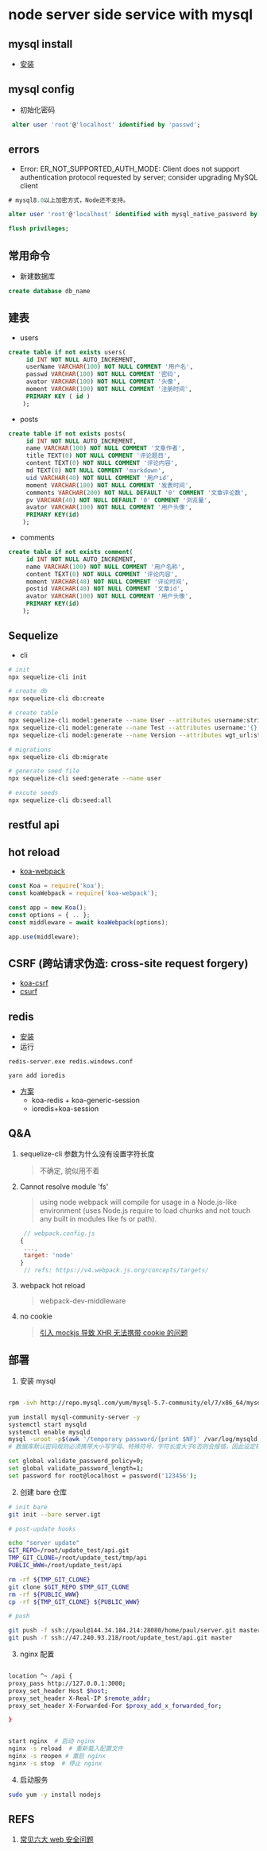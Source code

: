 # node server side service with mysql

## mysql install

- [安装](https://www.cnblogs.com/Lemon-ZYJ/p/11275012.html)

## mysql config

- 初始化密码

```sql
 alter user 'root'@'localhost' identified by 'passwd';
```

## errors

- Error: ER_NOT_SUPPORTED_AUTH_MODE: Client does not support authentication protocol requested by server; consider upgrading MySQL client

```sql
# mysql8.0以上加密方式，Node还不支持。

alter user 'root'@'localhost' identified with mysql_native_password by 'passwd';

flush privileges;
```

## 常用命令

- 新建数据库

```sql
create database db_name
```

## 建表

- users

```sql
create table if not exists users(
     id INT NOT NULL AUTO_INCREMENT,
     userName VARCHAR(100) NOT NULL COMMENT '用户名',
     passwd VARCHAR(100) NOT NULL COMMENT '密码',
     avator VARCHAR(100) NOT NULL COMMENT '头像',
     moment VARCHAR(100) NOT NULL COMMENT '注册时间',
     PRIMARY KEY ( id )
    );

```

- posts

```sql
create table if not exists posts(
     id INT NOT NULL AUTO_INCREMENT,
     name VARCHAR(100) NOT NULL COMMENT '文章作者',
     title TEXT(0) NOT NULL COMMENT '评论题目',
     content TEXT(0) NOT NULL COMMENT '评论内容',
     md TEXT(0) NOT NULL COMMENT 'markdown',
     uid VARCHAR(40) NOT NULL COMMENT '用户id',
     moment VARCHAR(100) NOT NULL COMMENT '发表时间',
     comments VARCHAR(200) NOT NULL DEFAULT '0' COMMENT '文章评论数',
     pv VARCHAR(40) NOT NULL DEFAULT '0' COMMENT '浏览量',
     avator VARCHAR(100) NOT NULL COMMENT '用户头像',
     PRIMARY KEY(id)
    );

```

- comments

```sql
create table if not exists comment(
     id INT NOT NULL AUTO_INCREMENT,
     name VARCHAR(100) NOT NULL COMMENT '用户名称',
     content TEXT(0) NOT NULL COMMENT '评论内容',
     moment VARCHAR(40) NOT NULL COMMENT '评论时间',
     postid VARCHAR(40) NOT NULL COMMENT '文章id',
     avator VARCHAR(100) NOT NULL COMMENT '用户头像',
     PRIMARY KEY(id)
    );

```

## Sequelize

- cli

```sh
# init
npx sequelize-cli init

# create db
npx sequelize-cli db:create

# create table
npx sequelize-cli model:generate --name User --attributes username:string,avatar:string,email:string,password:string
npx sequelize-cli model:generate --name Test --attributes username:'{}'
npx sequelize-cli model:generate --name Version --attributes wgt_url:string,android_pkg_url:string,ios_pkg_url:string,app_version:string

# migrations
npx sequelize-cli db:migrate

# generate seed file
npx sequelize-cli seed:generate --name user

# excute seeds
npx sequelize-cli db:seed:all


```

## restful api

## hot reload

- [koa-webpack](https://github.com/shellscape/koa-webpack)

```js
const Koa = require('koa');
const koaWebpack = require('koa-webpack');

const app = new Koa();
const options = { .. };
const middleware = await koaWebpack(options);

app.use(middleware);

```

## CSRF (跨站请求伪造: cross-site request forgery)

- [koa-csrf](https://github.com/koajs/csrf)
- [csurf](https://github.com/expressjs/csurf)

## redis

- [安装](https://github.com/microsoftarchive/redis/releases)
- 运行

```
redis-server.exe redis.windows.conf

yarn add ioredis
```

- [方案](https://www.dazhuanlan.com/2019/12/17/5df84172d36ee/)
  - koa-redis + koa-generic-session
  - ioredis+koa-session

## Q&A

1. sequelize-cli 参数为什么没有设置字符长度
   > 不确定, 貌似用不着
2. Cannot resolve module 'fs'

   > using node webpack will compile for usage in a Node.js-like environment (uses Node.js require to load chunks and not touch any built in modules like fs or path).

   ```js
    // webpack.config.js
   {
    ...,
    target: 'node'
   }
    // refs: https://v4.webpack.js.org/concepts/targets/
   ```

3. webpack hot reload

   > webpack-dev-middleware

4. no cookie
   > [引入 mockjs 导致 XHR 无法携带 cookie 的问题](https://www.jianshu.com/p/fe5f775b541d/)

## 部署

1. 安装 mysql

```sh

rpm -ivh http://repo.mysql.com/yum/mysql-5.7-community/el/7/x86_64/mysql57-community-release-el7-10.noarch.rpm

yum install mysql-community-server -y
systemctl start mysqld
systemctl enable mysqld
mysql -uroot -p$(awk '/temporary password/{print $NF}' /var/log/mysqld.log)
# 数据库默认密码规则必须携带大小写字母、特殊符号，字符长度大于8否则会报错。因此设定较为简单的密码时需要首先修改set global validate_password_policy和_length参数值。

set global validate_password_policy=0;
set global validate_password_length=1;
set password for root@localhost = password('123456');
```

2. 创建 bare 仓库

```sh
# init bare
git init --bare server.igt

# post-update hooks

echo "server update"
GIT_REPO=/root/update_test/api.git
TMP_GIT_CLONE=/root/update_test/tmp/api
PUBLIC_WWW=/root/update_test/api

rm -rf ${TMP_GIT_CLONE}
git clone $GIT_REPO $TMP_GIT_CLONE
rm -rf ${PUBLIC_WWW}
cp -rf ${TMP_GIT_CLONE} ${PUBLIC_WWW}

# push

git push -f ssh://paul@144.34.184.214:28080/home/paul/server.git master
git push -f ssh://47.240.93.218/root/update_test/api.git master


```

3. nginx 配置

```sh

location ^~ /api {
proxy_pass http://127.0.0.1:3000;
proxy_set_header Host $host;
proxy_set_header X-Real-IP $remote_addr;
proxy_set_header X-Forwarded-For $proxy_add_x_forwarded_for;

}


start nginx  # 启动 nginx
nginx -s reload  # 重新载入配置文件
nginx -s reopen # 重启 nginx
nginx -s stop  # 停止 nginx
```

4. 启动服务

```sh
sudo yum -y install nodejs


```

## REFS

1. [常见六大 web 安全问题](https://www.cnblogs.com/fundebug/p/details-about-6-web-security.html)

